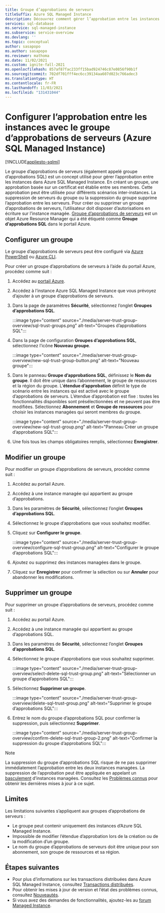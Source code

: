 ```yaml
---
title: Groupe d’approbations de serveurs
titleSuffix: Azure SQL Managed Instance
description: Découvrez comment gérer l’approbation entre les instances à l’aide d’un groupe d’approbations de serveurs dans Azure SQL Managed Instance.
services: sql-database
ms.service: sql-managed-instance
ms.subservice: service-overview
ms.devlang: ''
ms.topic: conceptual
author: sasapopo
ms.author: sasapopo
ms.reviewer: mathoma
ms.date: 11/02/2021
ms.custom: ignite-fall-2021
ms.openlocfilehash: 857af87fac233ff15bad924746c87e0856f90b1f
ms.sourcegitcommit: 702df701fff4ec6cc39134aa607d023c766adec3
ms.translationtype: HT
ms.contentlocale: fr-FR
ms.lasthandoff: 11/03/2021
ms.locfileid: "131431044"
---
```

# <a name="set-up-trust-between-instances-with-server-trust-group-azure-sql-managed-instance"></a>Configurer l’approbation entre les instances avec le groupe d’approbations de serveurs (Azure SQL Managed Instance)
[!INCLUDE[appliesto-sqlmi](../includes/appliesto-sqlmi.md)]

Le groupe d’approbations de serveurs (également appelé groupe d’approbations SQL) est un concept utilisé pour gérer l’approbation entre les instances dans Azure SQL Managed Instance. En créant un groupe, une approbation basée sur un certificat est établie entre ses membres. Cette approbation peut être utilisée pour différents scénarios inter-instances. La suppression de serveurs du groupe ou la suppression du groupe supprime l’approbation entre les serveurs. Pour créer ou supprimer un groupe d’approbations de serveurs, l’utilisateur doit disposer d’autorisations en écriture sur l’instance managée.
[Groupe d’approbations de serveurs](/azure/templates/microsoft.sql/allversions) est un objet Azure Resource Manager qui a été étiqueté comme **Groupe d’approbations SQL** dans le portail Azure.


## <a name="set-up-group"></a>Configurer un groupe

Le groupe d’approbations de serveurs peut être configuré via [Azure PowerShell](/powershell/module/az.sql/new-azsqlservertrustgroup) ou [Azure CLI](/cli/azure/sql/stg). 

Pour créer un groupe d’approbations de serveurs à l’aide du portail Azure, procédez comme suit : 

1. Accédez au [portail Azure](https://portal.azure.com/).

2. Accédez à l’instance Azure SQL Managed Instance que vous prévoyez d’ajouter à un groupe d’approbations de serveurs.

3. Dans la page de paramètres **Sécurité**, sélectionnez l’onglet **Groupes d’approbations SQL**.

   :::image type="content" source="./media/server-trust-group-overview/sql-trust-groups.png" alt-text="Groupes d’approbations SQL":::

4. Dans la page de configuration **Groupes d’approbations SQL**, sélectionnez l’icône **Nouveau groupe**.

   :::image type="content" source="./media/server-trust-group-overview/new-sql-trust-group-button.png" alt-text="Nouveau groupe":::

5. Dans le panneau **Groupe d’approbations SQL**, définissez le **Nom du groupe**. Il doit être unique dans l’abonnement, le groupe de ressources et la région du groupe. L’**étendue d’approbation** définit le type de scénario entre les instances qui est activé avec le groupe d’approbations de serveurs. L’étendue d’approbation est fixe : toutes les fonctionnalités disponibles sont présélectionnées et ne peuvent pas être modifiées. Sélectionnez **Abonnement** et **Groupe de ressources** pour choisir les instances managées qui seront membres du groupe.

   :::image type="content" source="./media/server-trust-group-overview/new-sql-trust-group.png" alt-text="Panneau Créer un groupe d’approbations SQL":::

6. Une fois tous les champs obligatoires remplis, sélectionnez **Enregistrer**.

## <a name="edit-group"></a>Modifier un groupe 

Pour modifier un groupe d’approbations de serveurs, procédez comme suit : 

1. Accédez au portail Azure.
1. Accédez à une instance managée qui appartient au groupe d’approbations.
1. Dans les paramètres de **Sécurité**, sélectionnez l’onglet **Groupes d’approbations SQL**.
1. Sélectionnez le groupe d’approbations que vous souhaitez modifier.
1. Cliquez sur **Configurer le groupe**.

   :::image type="content" source="./media/server-trust-group-overview/configure-sql-trust-group.png" alt-text="Configurer le groupe d’approbations SQL":::

1. Ajoutez ou supprimez des instances managées dans le groupe.
1. Cliquez sur **Enregistrer** pour confirmer la sélection ou sur **Annuler** pour abandonner les modifications.

## <a name="delete-group"></a>Supprimer un groupe

Pour supprimer un groupe d’approbations de serveurs, procédez comme suit : 

1. Accédez au portail Azure.
1. Accédez à une instance managée qui appartient au groupe d’approbations SQL.
1. Dans les paramètres de **Sécurité**, sélectionnez l’onglet **Groupes d’approbations SQL**.
1. Sélectionnez le groupe d’approbations que vous souhaitez supprimer.

   :::image type="content" source="./media/server-trust-group-overview/select-delete-sql-trust-group.png" alt-text="Sélectionner un groupe d’approbations SQL":::

1. Sélectionnez **Supprimer un groupe**.

   :::image type="content" source="./media/server-trust-group-overview/delete-sql-trust-group.png" alt-text="Supprimer le groupe d’approbations SQL"::: 

1. Entrez le nom du groupe d’approbations SQL pour confirmer la suppression, puis sélectionnez **Supprimer**.

   :::image type="content" source="./media/server-trust-group-overview/confirm-delete-sql-trust-group-2.png" alt-text="Confirmer la suppression du groupe d’approbations SQL":::

> [!NOTE]
> La suppression du groupe d’approbations SQL risque de ne pas supprimer immédiatement l’approbation entre les deux instances managées. La suppression de l’approbation peut être appliquée en appelant un [basculement](/powershell/module/az.sql/Invoke-AzSqlInstanceFailover) d’instances managées. Consultez les [Problèmes connus](../managed-instance/doc-changes-updates-known-issues.md) pour obtenir les dernières mises à jour à ce sujet.

## <a name="limitations"></a>Limites

Les limitations suivantes s’appliquent aux groupes d’approbations de serveurs : 

 * Le groupe peut contenir uniquement des instances d’Azure SQL Managed Instance.
 * Impossible de modifier l’étendue d’approbation lors de la création ou de la modification d’un groupe.
 * Le nom du groupe d’approbations de serveurs doit être unique pour son abonnement, son groupe de ressources et sa région.

## <a name="next-steps"></a>Étapes suivantes

* Pour plus d’informations sur les transactions distribuées dans Azure SQL Managed Instance, consultez [Transactions distribuées](../database/elastic-transactions-overview.md).
* Pour obtenir les mises à jour de version et l’état des problèmes connus, consultez [Nouveautés](doc-changes-updates-release-notes-whats-new.md).
* Si vous avez des demandes de fonctionnalités, ajoutez-les au [forum Managed Instance](https://feedback.azure.com/d365community/forum/a99f7006-3425-ec11-b6e6-000d3a4f0f84).
